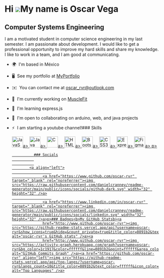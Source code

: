  Hi ![](https://user-images.githubusercontent.com/18350557/176309783-0785949b-9127-417c-8b55-ab5a4333674e.gif)My name is Oscar Vega
==================================================================================================================================

Computer Systems Engineering
----------------------------

I am a motivated student in computer science engineering in my last semester. I am passionate about development. I would like to get a professional opportunity to improve my hard skills and share my knowledge. I like to work in a team, and I am good at communicating.

*   🌍  I'm based in México
*   🖥️  See my portfolio at [MyPortfolio](http://https://oscar-rvr.github.io/)
*   ✉️  You can contact me at [oscar\_rvr@outlook.com](mailto:oscar_rvr@outlook.com)
*   🚀  I'm currently working on [MuscleFit](http://https://oscar-rvr.github.io/muscleFit)
*   🧠  I'm learning express.js
*   🤝  I'm open to collaborating on arduino, web, and java projects
*   ⚡  I am starting a youtube channel!### Skills<p align="left">
                                <a href="https://developer.mozilla.org/en-US/docs/Web/JavaScript" target="_blank" rel="noreferrer"><img src="https://raw.githubusercontent.com/danielcranney/readme-generator/main/public/icons/skills/javascript-colored.svg" width="36" height="36" alt="JavaScript" />a>
                                <a href="https://www.oracle.com/java/" target="_blank" rel="noreferrer"><img src="https://raw.githubusercontent.com/danielcranney/readme-generator/main/public/icons/skills/java-colored.svg" width="36" height="36" alt="Java" />a>
                                <a href="https://docs.microsoft.com/en-us/cpp/?view=msvc-170" target="_blank" rel="noreferrer"><img src="https://raw.githubusercontent.com/danielcranney/readme-generator/main/public/icons/skills/c-colored.svg" width="36" height="36" alt="C" />a>
                                <a href="https://developer.mozilla.org/en-US/docs/Glossary/HTML5" target="_blank" rel="noreferrer"><img src="https://raw.githubusercontent.com/danielcranney/readme-generator/main/public/icons/skills/html5-colored.svg" width="36" height="36" alt="HTML5" />a>
                                <a href="https://getbootstrap.com/" target="_blank" rel="noreferrer"><img src="https://raw.githubusercontent.com/danielcranney/readme-generator/main/public/icons/skills/bootstrap-colored.svg" width="36" height="36" alt="Bootstrap" />a>
                                <a href="https://www.w3.org/TR/CSS/#css" target="_blank" rel="noreferrer"><img src="https://raw.githubusercontent.com/danielcranney/readme-generator/main/public/icons/skills/css3-colored.svg" width="36" height="36" alt="CSS3" />a>
                                <a href="https://expressjs.com/" target="_blank" rel="noreferrer"><img src="https://raw.githubusercontent.com/danielcranney/readme-generator/main/public/icons/skills/express-colored-dark.svg" width="36" height="36" alt="Express" />a>
                                <a href="https://www.figma.com/" target="_blank" rel="noreferrer"><img src="https://raw.githubusercontent.com/danielcranney/readme-generator/main/public/icons/skills/figma-colored.svg" width="36" height="36" alt="Figma" />a>
                    p>
                    
                  ### Socials
                  
                  
                <p align="left">
                          
                      <a href="https://www.github.com/oscar-rvr" target="_blank" rel="noreferrer"><img src="https://raw.githubusercontent.com/danielcranney/readme-generator/main/public/icons/socials/github-dark.svg" width="32" height="32" />a>
                          
                      <a href="https://www.linkedin.com/in/oscar-rvr" target="_blank" rel="noreferrer"><img src="https://raw.githubusercontent.com/danielcranney/readme-generator/main/public/icons/socials/linkedin.svg" width="32" height="32" />a>p>### Badges<b>My GitHub Statsb><a
                      href="http://www.github.com/oscar-rvr"><img src="https://github-readme-stats.vercel.app/api?username=oscar-rvr&show_icons=true&hide=&count_private=true&title_color=0891b2&text_color=ffffff&icon_color=0891b2&bg_color=1c1917&hide_border=true&show_icons=true" alt="oscar-rvr's GitHub stats" />a><a
                      href="http://www.github.com/oscar-rvr"><img src="https://activity-graph.herokuapp.com/graph?username=oscar-rvr&bg_color=1c1917&color=ffffff&line=0891b2&point=ffffff&area_color=1c1917&area=true&hide_border=true&custom_title=GitHub%20Commits%20Graph" alt="GitHub Commits Graph" />a><a href="https://github.com/oscar-rvr" align="left"><img src="https://github-readme-stats.vercel.app/api/top-langs/?username=oscar-rvr&langs_count=10&title_color=0891b2&text_color=ffffff&icon_color=0891b2&bg_color=1c1917&hide_border=true&locale=en&custom_title=Top%20%Languages" alt="Top Languages" />a>
